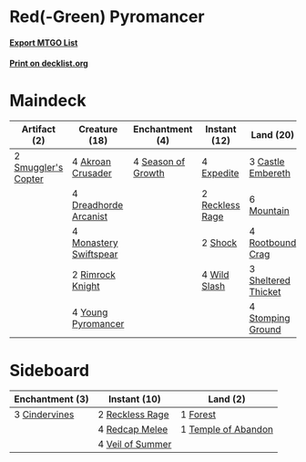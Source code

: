 # Red(-Green) Pyromancer

#### [Export MTGO List](../collection/Red(-Green)%20Pyromancer/Red(-Green)%20Pyromancer.txt)
#### [Print on decklist.org](http://decklist.org/?deckmain=4%09Akroan%20Crusader%0A3%09Castle%20Embereth%0A4%09Dreadhorde%20Arcanist%0A4%09Expedite%0A4%09Monastery%20Swiftspear%0A6%09Mountain%0A2%09Reckless%20Rage%0A4%09Renegade%20Tactics%0A2%09Rimrock%20Knight%0A4%09Rootbound%20Crag%0A4%09Season%20of%20Growth%0A3%09Sheltered%20Thicket%0A2%09Shock%0A2%09Smuggler's%20Copter%0A4%09Stomping%20Ground%0A4%09Wild%20Slash%0A4%09Young%20Pyromancer&deckside=3%09Cindervines%0A1%09Forest%0A2%09Reckless%20Rage%0A4%09Redcap%20Melee%0A1%09Temple%20of%20Abandon%0A4%09Veil%20of%20Summer)
# Maindeck

|                                         Artifact (2)                                         |                                          Creature (18)                                          |                                       Enchantment (4)                                       |                                       Instant (12)                                       |                                          Land (20)                                           |                                         Sorcery (4)                                         |
|----------------------------------------------------------------------------------------------|-------------------------------------------------------------------------------------------------|---------------------------------------------------------------------------------------------|------------------------------------------------------------------------------------------|----------------------------------------------------------------------------------------------|---------------------------------------------------------------------------------------------|
|2 [Smuggler's Copter](http://gatherer.wizards.com/Pages/Card/Details.aspx?multiverseid=417808)|4 [Akroan Crusader](http://gatherer.wizards.com/Pages/Card/Details.aspx?multiverseid=373578)     |4 [Season of Growth](http://gatherer.wizards.com/Pages/Card/Details.aspx?multiverseid=466945)|4 [Expedite](http://gatherer.wizards.com/Pages/Card/Details.aspx?multiverseid=446145)     |3 [Castle Embereth](http://gatherer.wizards.com/Pages/Card/Details.aspx?multiverseid=473201)  |4 [Renegade Tactics](http://gatherer.wizards.com/Pages/Card/Details.aspx?multiverseid=417700)|
|                                                                                              |4 [Dreadhorde Arcanist](http://gatherer.wizards.com/Pages/Card/Details.aspx?multiverseid=461052) |                                                                                             |2 [Reckless Rage](http://gatherer.wizards.com/Pages/Card/Details.aspx?multiverseid=439767)|6 [Mountain](http://gatherer.wizards.com/Pages/Card/Details.aspx?multiverseid=439859)         |                                                                                             |
|                                                                                              |4 [Monastery Swiftspear](http://gatherer.wizards.com/Pages/Card/Details.aspx?multiverseid=438706)|                                                                                             |2 [Shock](http://gatherer.wizards.com/Pages/Card/Details.aspx?multiverseid=129732)        |4 [Rootbound Crag](http://gatherer.wizards.com/Pages/Card/Details.aspx?multiverseid=420934)   |                                                                                             |
|                                                                                              |2 [Rimrock Knight](http://gatherer.wizards.com/Pages/Card/Details.aspx?multiverseid=473099)      |                                                                                             |4 [Wild Slash](http://gatherer.wizards.com/Pages/Card/Details.aspx?multiverseid=391959)   |3 [Sheltered Thicket](http://gatherer.wizards.com/Pages/Card/Details.aspx?multiverseid=426950)|                                                                                             |
|                                                                                              |4 [Young Pyromancer](http://gatherer.wizards.com/Pages/Card/Details.aspx?multiverseid=426592)    |                                                                                             |                                                                                          |4 [Stomping Ground](http://gatherer.wizards.com/Pages/Card/Details.aspx?multiverseid=405110)  |                                                                                             |


# Sideboard

|                                    Enchantment (3)                                     |                                       Instant (10)                                        |                                           Land (2)                                           |
|----------------------------------------------------------------------------------------|-------------------------------------------------------------------------------------------|----------------------------------------------------------------------------------------------|
|3 [Cindervines](http://gatherer.wizards.com/Pages/Card/Details.aspx?multiverseid=457305)|2 [Reckless Rage](http://gatherer.wizards.com/Pages/Card/Details.aspx?multiverseid=439767) |1 [Forest](http://gatherer.wizards.com/Pages/Card/Details.aspx?multiverseid=439860)           |
|                                                                                        |4 [Redcap Melee](http://gatherer.wizards.com/Pages/Card/Details.aspx?multiverseid=473097)  |1 [Temple of Abandon](http://gatherer.wizards.com/Pages/Card/Details.aspx?multiverseid=373711)|
|                                                                                        |4 [Veil of Summer](http://gatherer.wizards.com/Pages/Card/Details.aspx?multiverseid=466952)|                                                                                              |

